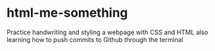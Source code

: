 # html-me-something

Practice handwriting and styling a webpage with CSS and HTML
also learning how to push commits to Github through the terminal
